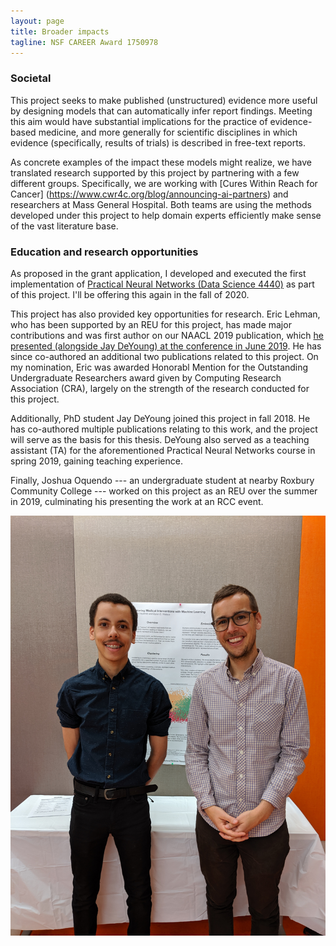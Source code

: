 ```yaml
---
layout: page
title: Broader impacts
tagline: NSF CAREER Award 1750978
---
```


### Societal 

This project seeks to make published (unstructured) evidence more useful by designing models that can automatically infer report findings. Meeting this aim would have substantial implications for the practice of evidence-based medicine, and more generally for scientific disciplines in which evidence (specifically, results of trials) is described in free-text reports.

As concrete examples of the impact these models might realize, we have translated research supported by this project by partnering with a few different groups. Specifically, we are working with [Cures Within Reach for Cancer] (https://www.cwr4c.org/blog/announcing-ai-partners) and researchers at Mass General Hospital. Both teams are using the methods developed under this project to help domain experts efficiently make sense of the vast literature base. 

### Education and research opportunities

As proposed in the grant application, I developed and executed the first implementation of [Practical Neural Networks (Data Science 4440)](https://wl11gp.neu.edu/udcprod8/bwckctlg.p_disp_course_detail?cat_term_in=201930&subj_code_in=DS&crse_numb_in=4440) as part of this project. I'll be offering this again in the fall of 2020. 

This project has also provided key opportunities for research. Eric Lehman, who has been supported by an REU for this project, has made major contributions and was first author on our NAACL 2019 publication, which [he presented (alongside Jay DeYoung) at the conference in June 2019](https://vimeo.com/359705097). He has since co-authored an additional two publications related to this project. On my nomination, Eric was awarded Honorabl Mention for the Outstanding Undergraduate Researchers award given by Computing Research Association (CRA), largely on the strength of the research conducted for this project.

Additionally, PhD student Jay DeYoung joined this project in fall 2018. He has co-authored multiple publications relating to this work, and the project will serve as the basis for this thesis. DeYoung also served as a teaching assistant (TA) for the aforementioned Practical Neural Networks course in spring 2019, gaining teaching experience.

Finally, Joshua Oquendo --- an undergraduate student at nearby Roxbury Community College --- worked on this project as an REU over the summer in 2019, culminating his presenting the work at an RCC event. 

<img src="../images/joshua.jpg" alt="Joshua presenting his research at an RCC event with the PI" class="inline"/>
